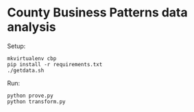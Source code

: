 County Business Patterns data analysis
======================================

Setup:

```
mkvirtualenv cbp
pip install -r requirements.txt
./getdata.sh
```

Run:

```
python prove.py
python transform.py
```
